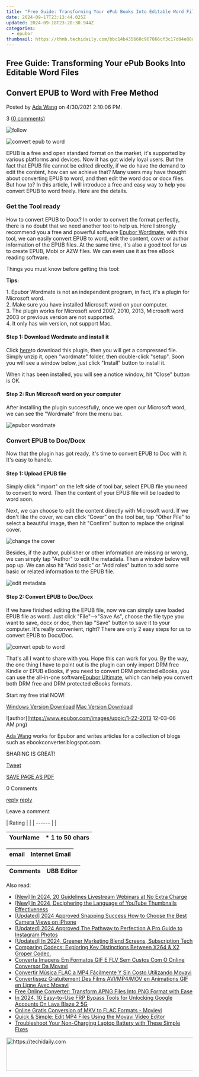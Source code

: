 ```yaml
---
title: "Free Guide: Transforming Your ePub Books Into Editable Word Files"
date: 2024-09-17T23:13:44.025Z
updated: 2024-09-18T23:20:30.944Z
categories:
  - epubor
thumbnail: https://thmb.techidaily.com/bbc14b435660c967866cf3c17d84e88db2c1688390de1d8678d61e0a94d5c4d0.png
---
```


## Free Guide: Transforming Your ePub Books Into Editable Word Files

## Convert EPUB to Word with Free Method

Posted by [Ada Wang](https://plus.google.com/+AdaWang/posts) on 4/30/2021 2:10:06 PM.

3 [(0 comments)](http://www.epubor.com/#comment-area) 

![follow](http://www.epubor.com/images/follow.png)

![convert epub to word](http://www.epubor.com/images/uppic/epub-to-word.png)

EPUB is a free and open standard format on the market, it's supported by various platforms and devices. Now it has got widely loyal users. But the fact that EPUB file cannot be edited directly, if we do have the demand to edit the content, how can we achieve that? Many users may have thought about converting EPUB to word, and then edit the word doc or docx files. But how to? In this article, I will introduce a free and easy way to help you convert EPUB to word freely. Here are the details.

###  Get the Tool ready

How to convert EPUB to Docx? In order to convert the format perfectly, there is no doubt that we need another tool to help us. Here I strongly recommend you a free and powerful software [Epubor Wordmate](https://tools.techidaily.com/epubor/ebook-editor/), with this tool, we can easily convert EPUB to word, edit the content, cover or author information of the EPUB files. At the same time, it's also a good tool for us to create EPUB, Mobi or AZW files. We can even use it as free eBook reading software. 

Things you must know before getting this tool:

**Tips:**

1\. Epubor Wordmate is not an independent program, in fact, it's a plugin for Microsoft word.  
2\. Make sure you have installed Microsoft word on your computer.  
 3\. The plugin works for Microsoft word 2007, 2010, 2013, Microsoft word 2003 or previous version are not supported.   
 4\. It only has win version, not support Mac.

#### Step 1: Download Wordmate and install it

Click [here](https://tools.techidaily.com/epubor/ebook-editor/)to download this plugin, then you will get a compressed file. Simply unzip it, open "wordmate" folder, then double-click "setup". Soon you will see a window below, just click "Install" button to install it.

When it has been installed, you will see a notice window, hit "Close" button is OK. 

#### Step 2: Run Microsoft word on your computer 

After installing the plugin successfully, once we open our Microsoft word, we can see the "Wordmate" from the menu bar. 

![epubor wordmate](https://www.epubor.com/images/epubor-wordmate-features1.png)

### Convert EPUB to Doc/Docx

Now that the plugin has got ready, it's time to convert EPUB to Doc with it. It's easy to handle.

#### **Step 1:** Upload EPUB file

Simply click "Import" on the left side of tool bar, select EPUB file you need to convert to word. Then the content of your EPUB file will be loaded to word soon. 

Next, we can choose to edit the content directly with Microsoft word. If we don't like the cover, we can click “Cover” on the tool bar, tap "Other File" to select a beautiful image, then hit "Confirm" button to replace the original cover.

![change the cover](http://www.epubor.com/images/uppic/change-the-cover.png)

Besides, if the author, publisher or other information are missing or wrong, we can simply tap "Author" to edit the metadata. Then a window below will pop up. We can also hit "Add basic" or "Add roles" button to add some basic or related information to the EPUB file.

![edit metadata](http://www.epubor.com/images/uppic/edit-epub-metadata.png)

#### **Step 2:** Convert EPUB to Doc/Docx

If we have finished editing the EPUB file, now we can simply save loaded EPUB file as word. Just click "File"-->"Save As", choose the file type you want to save, docx or doc, then tap "Save" button to save it to your computer. It's really convenient, right? There are only 2 easy steps for us to convert EPUB to Docx/Doc.

![convert epub to word](https://www.epubor.com/images/epubor-wordmate-features2.png)

That's all I want to share with you. Hope this can work for you. By the way, the one thing I have to point out is the plugin can only import DRM free Kindle or EPUB eBooks, if you need to convert DRM protected eBooks, you can use the all-in-one software[Epubor Ultimate](https://tools.techidaily.com/epubor/ultimate/), which can help you convert both DRM free and DRM protected eBooks formats. 

Start my free trial NOW!

[Windows Version Download](https://tools.techidaily.com/epubor/ultimate/) [Mac Version Download](https://tools.techidaily.com/epubor/ultimate/)

![author](https://www.epubor.com/images/uppic/1-22-2013 12-03-06 AM.png)

[Ada Wang](https://plus.google.com/+AdaWang/posts) works for Epubor and writes articles for a collection of blogs such as ebookconverter.blogspot.com.

SHARING IS GREAT!

[Tweet](https://twitter.com/share) 

[SAVE PAGE AS PDF](https://tools.techidaily.com/epubor/products/) 

0 Comments

[reply](https://tools.techidaily.com/epubor/products/) [reply](https://tools.techidaily.com/epubor/products/) 

Leave a comment

| Rating |  |
| ------ |  |

| YourName | \*  1 to 50 chars |
| -------- | ----------------- |

| email | Internet Email |
| ----- | -------------- |

| Comments | UBB Editor |
| -------- | ---------- |

<ins class="adsbygoogle"
     style="display:block"
     data-ad-format="autorelaxed"
     data-ad-client="ca-pub-7571918770474297"
     data-ad-slot="1223367746"></ins>

<ins class="adsbygoogle"
     style="display:block"
     data-ad-client="ca-pub-7571918770474297"
     data-ad-slot="8358498916"
     data-ad-format="auto"
     data-full-width-responsive="true"></ins>

<span class="atpl-alsoreadstyle">Also read:</span>
<div><ul>
<li><a href="https://video-screen-grab.techidaily.com/new-in-2024-20-guidelines-livestream-webinars-at-no-extra-charge/"><u>[New] In 2024, 20 Guidelines Livestream Webinars at No Extra Charge</u></a></li>
<li><a href="https://facebook-record-videos.techidaily.com/new-in-2024-deciphering-the-language-of-youtube-thumbnails-effectiveness/"><u>[New] In 2024, Deciphering the Language of YouTube Thumbnails Effectiveness</u></a></li>
<li><a href="https://fox-links.techidaily.com/updated-2024-approved-snapping-success-how-to-choose-the-best-camera-views-on-iphone/"><u>[Updated] 2024 Approved Snapping Success How to Choose the Best Camera Views on iPhone</u></a></li>
<li><a href="https://instagram-clips.techidaily.com/updated-2024-approved-the-pathway-to-perfection-a-pro-guide-to-instagram-photos/"><u>[Updated] 2024 Approved The Pathway to Perfection A Pro Guide to Instagram Photos</u></a></li>
<li><a href="https://eaxpv-info.techidaily.com/updated-in-2024-greener-marketing-blend-screens-subscription-tech/"><u>[Updated] In 2024, Greener Marketing Blend Screens, Subscription Tech</u></a></li>
<li><a href="https://some-guidance.techidaily.com/comparing-codecs-exploring-key-distinctions-between-x264-and-x2-groper-codec/"><u>Comparing Codecs: Exploring Key Distinctions Between X264 & X2 Groper Codec.</u></a></li>
<li><a href="https://solve-howtos.techidaily.com/converta-imagens-em-formatos-gif-e-flv-sem-custos-com-o-online-conversor-da-movavi/"><u>Converta Imagens Em Formatos GIF E FLV Sem Custos Com O Online Conversor Da Movavi</u></a></li>
<li><a href="https://solve-howtos.techidaily.com/convertir-musica-flac-a-mp4-facilmente-y-sin-costo-utilizando-movavi/"><u>Convertir Música FLAC a MP4 Fácilmente Y Sin Costo Utilizando Movavi</u></a></li>
<li><a href="https://solve-howtos.techidaily.com/convertissez-gratuitement-des-films-avimp4mov-en-animations-gif-en-ligne-avec-movavi/"><u>Convertissez Gratuitement Des Films AVI/MP4/MOV en Animations GIF en Ligne Avec Movavi</u></a></li>
<li><a href="https://solve-howtos.techidaily.com/free-online-converter-transform-apng-files-into-png-format-with-ease/"><u>Free Online Converter: Transform APNG Files Into PNG Format with Ease</u></a></li>
<li><a href="https://android-unlock.techidaily.com/in-2024-10-easy-to-use-frp-bypass-tools-for-unlocking-google-accounts-on-lava-blaze-2-5g-by-drfone-android/"><u>In 2024, 10 Easy-to-Use FRP Bypass Tools for Unlocking Google Accounts On Lava Blaze 2 5G</u></a></li>
<li><a href="https://solve-howtos.techidaily.com/online-gratis-conversion-of-mkv-to-flac-formats-movievi/"><u>Online Gratis Conversion of MKV to FLAC Formats - Movievi</u></a></li>
<li><a href="https://solve-howtos.techidaily.com/quick-and-simple-edit-mp4-files-using-the-movavi-video-editor/"><u>Quick & Simple: Edit MP4 Files Using the Movavi Video Editor</u></a></li>
<li><a href="https://win-howtos.techidaily.com/troubleshoot-your-non-charging-laptop-battery-with-these-simple-fixes/"><u>Troubleshoot Your Non-Charging Laptop Battery with These Simple Fixes</u></a></li>
</ul></div>

<!-- affiliate ads begin -->
<a href="https://bluettifr.pxf.io/c/5597632/2145082/17095" target="_top" id="2145082">
  <img src="//a.impactradius-go.com/display-ad/17095-2145082" border="0" alt="https://techidaily.com" width="728" height="90"/>
</a>
<img height="0" width="0" src="https://bluettifr.pxf.io/i/5597632/2145082/17095" style="position:absolute;visibility:hidden;" border="0" />
<!-- affiliate ads end -->

